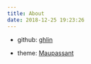 ```yaml
---
title: About
date: 2018-12-25 19:23:26
---
```


- github: [ghlin](https://github.com/ghlin)

- theme: [Maupassant](https://github.com/tufu9441/maupassant-hexo)



